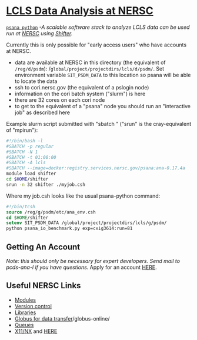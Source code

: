 [LCLS Data Analysis at NERSC](https://confluence.slac.stanford.edu/display/PCDS/Running+at+NERSC)
===

[`psana python`](https://confluence.slac.stanford.edu/display/PSDM/LCLS+Data+Analysis) *-A scalable software stack to analyze LCLS data can be used run at [NERSC](www.nersc.gov) using [Shifter](https://github.com/NERSC/shifter).*

Currently this is only possible for "early access users" who have accounts at NERSC.

  - data are available at NERSC in this directory (the equivalent of `/reg/d/psdm`): /`global/project/projectdirs/lcls/d/psdm/`.  Set environment variable `SIT_PSDM_DATA` to this location so psana will be able to locate the data
  - ssh to cori.nersc.gov (the equivalent of a pslogin node)
  - information on the cori batch system ("slurm") is here
  - there are 32 cores on each cori node
  - to get to the equivalent of a "psana" node you should run an "interactive job" as described here

Example slurm script submitted with "sbatch <scriptname>" ("srun" is the cray-equivalent of "mpirun"):
```sh
#!/bin/bash -l
#SBATCH -p regular
#SBATCH -N 1
#SBATCH -t 01:00:00
#SBATCH -A lcls
#SBATCH --image=docker:registry.services.nersc.gov/psana:ana-0.17.4a
module load shifter
cd $HOME/shifter
srun -n 32 shifter ./myjob.csh
```

Where my job.csh looks like the usual psana-python command:

```tcsh
#!/bin/tcsh
source /reg/g/psdm/etc/ana_env.csh
cd $HOME/shifter
setenv SIT_PSDM_DATA /global/project/projectdirs/lcls/g/psdm/
python psana_io_benchmark.py exp=cxig3614:run=81
```

Getting An Account
---
*Note: this should only be necessary for expert developers.  Send mail to pcds-ana-l if you have questions.*
Apply for an account [HERE](http://www.nersc.gov/users/accounts/user-accounts/get-a-nersc-account/).

Useful NERSC Links
--- 
  - [Modules](http://www.nersc.gov/users/software/nersc-user-environment/modules/)
  - [Version control](http://www.nersc.gov/users/software/version-control-tools/)
  - [Libraries](http://www.nersc.gov/users/software/programming-libraries/)
  - [Globus for data transfer](http://www.nersc.gov/users/storage-and-file-systems/transferring-data)/globus-online/
  - [Queues](http://www.nersc.gov/users/queues/)
  - [X11/NX](http://www.nersc.gov/users/connecting-to-nersc/using-nx/) and [HERE](http://portal.nersc.gov/project/mpccc/nx/NX_Tutorial/M_Install.html)

